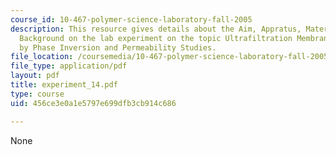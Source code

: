 ```yaml
---
course_id: 10-467-polymer-science-laboratory-fall-2005
description: This resource gives details about the Aim, Appratus, Material and Brief
  Background on the lab experiment on the topic Ultrafiltration Membrane Formation
  by Phase Inversion and Permeability Studies.
file_location: /coursemedia/10-467-polymer-science-laboratory-fall-2005/456ce3e0a1e5797e699dfb3cb914c686_experiment_14.pdf
file_type: application/pdf
layout: pdf
title: experiment_14.pdf
type: course
uid: 456ce3e0a1e5797e699dfb3cb914c686

---
```

None